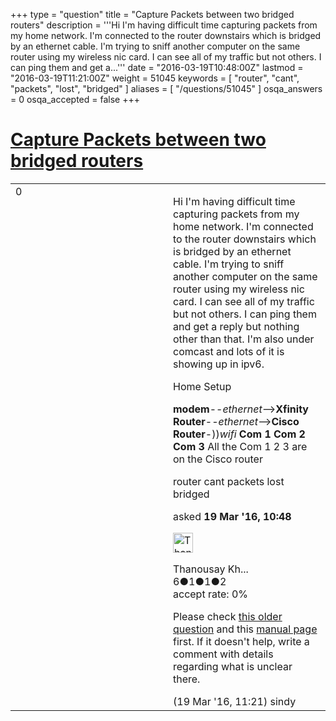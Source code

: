 +++
type = "question"
title = "Capture Packets between two bridged routers"
description = '''Hi I&#x27;m having difficult time capturing packets from my home network. I&#x27;m connected to the router downstairs which is bridged by an ethernet cable. I&#x27;m trying to sniff another computer on the same router using my wireless nic card. I can see all of my traffic but not others. I can ping them and get a...'''
date = "2016-03-19T10:48:00Z"
lastmod = "2016-03-19T11:21:00Z"
weight = 51045
keywords = [ "router", "cant", "packets", "lost", "bridged" ]
aliases = [ "/questions/51045" ]
osqa_answers = 0
osqa_accepted = false
+++

<div class="headNormal">

# [Capture Packets between two bridged routers](/questions/51045/capture-packets-between-two-bridged-routers)

</div>

<div id="main-body">

<div id="askform">

<table id="question-table" style="width:100%;"><colgroup><col style="width: 50%" /><col style="width: 50%" /></colgroup><tbody><tr class="odd"><td style="width: 30px; vertical-align: top"><div class="vote-buttons"><span id="post-51045-upvote" class="ajax-command post-vote up" rel="nofollow" title="I like this post (click again to cancel)"> </span><div id="post-51045-score" class="post-score" title="current number of votes">0</div><span id="post-51045-downvote" class="ajax-command post-vote down" rel="nofollow" title="I dont like this post (click again to cancel)"> </span> <span id="favorite-mark" class="ajax-command favorite-mark" rel="nofollow" title="mark/unmark this question as favorite (click again to cancel)"> </span><div id="favorite-count" class="favorite-count"></div></div></td><td><div id="item-right"><div class="question-body"><p>Hi I'm having difficult time capturing packets from my home network. I'm connected to the router downstairs which is bridged by an ethernet cable. I'm trying to sniff another computer on the same router using my wireless nic card. I can see all of my traffic but not others. I can ping them and get a reply but nothing other than that. I'm also under comcast and lots of it is showing up in ipv6.<br />
</p><p>Home Setup</p><p><strong>modem</strong>--<em>ethernet</em>--&gt;<strong>Xfinity Router</strong>--<em>ethernet</em>--&gt;<strong>Cisco Router</strong>-))<em>wifi</em> <strong>Com 1</strong> <strong>Com 2</strong> <strong>Com 3</strong> All the Com 1 2 3 are on the Cisco router</p></div><div id="question-tags" class="tags-container tags"><span class="post-tag tag-link-router" rel="tag" title="see questions tagged &#39;router&#39;">router</span> <span class="post-tag tag-link-cant" rel="tag" title="see questions tagged &#39;cant&#39;">cant</span> <span class="post-tag tag-link-packets" rel="tag" title="see questions tagged &#39;packets&#39;">packets</span> <span class="post-tag tag-link-lost" rel="tag" title="see questions tagged &#39;lost&#39;">lost</span> <span class="post-tag tag-link-bridged" rel="tag" title="see questions tagged &#39;bridged&#39;">bridged</span></div><div id="question-controls" class="post-controls"></div><div class="post-update-info-container"><div class="post-update-info post-update-info-user"><p>asked <strong>19 Mar '16, 10:48</strong></p><img src="https://secure.gravatar.com/avatar/896cae1e0f749467a3b7b5846a0fcbc0?s=32&amp;d=identicon&amp;r=g" class="gravatar" width="32" height="32" alt="Thanousay%20Khamphoune&#39;s gravatar image" /><p><span>Thanousay Kh...</span><br />
<span class="score" title="6 reputation points">6</span><span title="1 badges"><span class="badge1">●</span><span class="badgecount">1</span></span><span title="1 badges"><span class="silver">●</span><span class="badgecount">1</span></span><span title="2 badges"><span class="bronze">●</span><span class="badgecount">2</span></span><br />
<span class="accept_rate" title="Rate of the user&#39;s accepted answers">accept rate:</span> <span title="Thanousay Khamphoune has no accepted answers">0%</span> </br></p></div></div><div id="comments-container-51045" class="comments-container"><span id="51046"></span><div id="comment-51046" class="comment"><div id="post-51046-score" class="comment-score"></div><div class="comment-text"><p>Please check <a href="https://ask.wireshark.org/questions/50844/cant-capture-all-packets-from-my-iphone">this older question</a> and this <a href="https://wiki.wireshark.org/CaptureSetup">manual page</a> first. If it doesn't help, write a comment with details regarding what is unclear there.</p></div><div id="comment-51046-info" class="comment-info"><span class="comment-age">(19 Mar '16, 11:21)</span> <span class="comment-user userinfo">sindy</span></div></div></div><div id="comment-tools-51045" class="comment-tools"></div><div class="clear"></div><div id="comment-51045-form-container" class="comment-form-container"></div><div class="clear"></div></div></td></tr></tbody></table>

</div>

</div>

